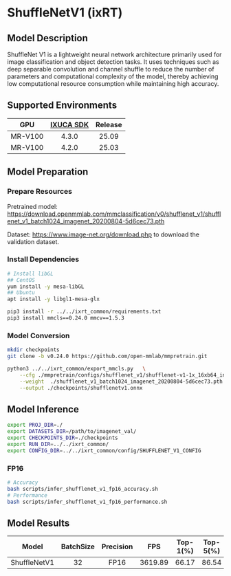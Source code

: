 # ShuffleNetV1 (ixRT)

## Model Description

ShuffleNet V1 is a lightweight neural network architecture primarily used for image classification and object detection tasks.
It uses techniques such as deep separable convolution and channel shuffle to reduce the number of parameters and computational complexity of the model, thereby achieving low computational resource consumption while maintaining high accuracy.

## Supported Environments

| GPU    | [IXUCA SDK](https://gitee.com/deep-spark/deepspark#%E5%A4%A9%E6%95%B0%E6%99%BA%E7%AE%97%E8%BD%AF%E4%BB%B6%E6%A0%88-ixuca) | Release |
| :----: | :----: | :----: |
| MR-V100 | 4.3.0 | 25.09 |
| MR-V100 | 4.2.0 | 25.03 |

## Model Preparation

### Prepare Resources

Pretrained model: <https://download.openmmlab.com/mmclassification/v0/shufflenet_v1/shufflenet_v1_batch1024_imagenet_20200804-5d6cec73.pth>

Dataset: <https://www.image-net.org/download.php> to download the validation dataset.

### Install Dependencies

```bash
# Install libGL
## CentOS
yum install -y mesa-libGL
## Ubuntu
apt install -y libgl1-mesa-glx

pip3 install -r ../../ixrt_common/requirements.txt
pip3 install mmcls==0.24.0 mmcv==1.5.3
```

### Model Conversion

```bash
mkdir checkpoints 
git clone -b v0.24.0 https://github.com/open-mmlab/mmpretrain.git

python3 ../../ixrt_common/export_mmcls.py   \
    --cfg ./mmpretrain/configs/shufflenet_v1/shufflenet-v1-1x_16xb64_in1k.py  \
    --weight  ./shufflenet_v1_batch1024_imagenet_20200804-5d6cec73.pth \
    --output ./checkpoints/shufflenetv1.onnx
```

## Model Inference

```bash
export PROJ_DIR=./
export DATASETS_DIR=/path/to/imagenet_val/
export CHECKPOINTS_DIR=./checkpoints
export RUN_DIR=../../ixrt_common/
export CONFIG_DIR=../../ixrt_common/config/SHUFFLENET_V1_CONFIG
```

### FP16

```bash
# Accuracy
bash scripts/infer_shufflenet_v1_fp16_accuracy.sh
# Performance
bash scripts/infer_shufflenet_v1_fp16_performance.sh
```

## Model Results

| Model        | BatchSize | Precision | FPS     | Top-1(%) | Top-5(%) |
| :----: | :----: | :----: | :----: | :----: | :----: |
| ShuffleNetV1 | 32        | FP16      | 3619.89 | 66.17    | 86.54    |
